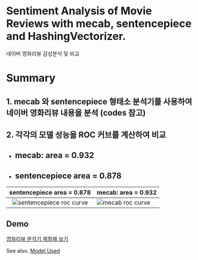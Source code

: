 # Sentiment Analysis of Movie Reviews with mecab, sentencepiece and HashingVectorizer.

네이버 영화리뷰 감성분석 및 비교 


# Summary

## 1. mecab 와 sentencepiece 형태소 분석기를 사용하여 네이버 영화리뷰 내용을 분석 (codes 참고)

## 2. 각각의 모델 성능을 ROC 커브를 계산하여 비교
- ## mecab: area = 0.932
- ## sentencepiece area = 0.878

|sentencepiece area = 0.878 |mecab: area = 0.932|
| :------: | ------ |
| ![sentencepiece roc curve](https://user-images.githubusercontent.com/77907363/150270067-43da8330-16ed-44a7-aeea-0401c05b19a6.png) | ![mecab roc curve](https://user-images.githubusercontent.com/77907363/150269986-d9e434cc-1b82-4db8-baa4-93fbbe334e18.png) |

## Demo 

[영화리뷰 분석기 체험해 보기](https://mdkong.pythonanywhere.com "movie review classifier")

See also. 
[Model Used](https://scikit-learn.org/stable/modules/generated/sklearn.feature_extraction.text.HashingVectorizer.html "HashingVectorizer")
